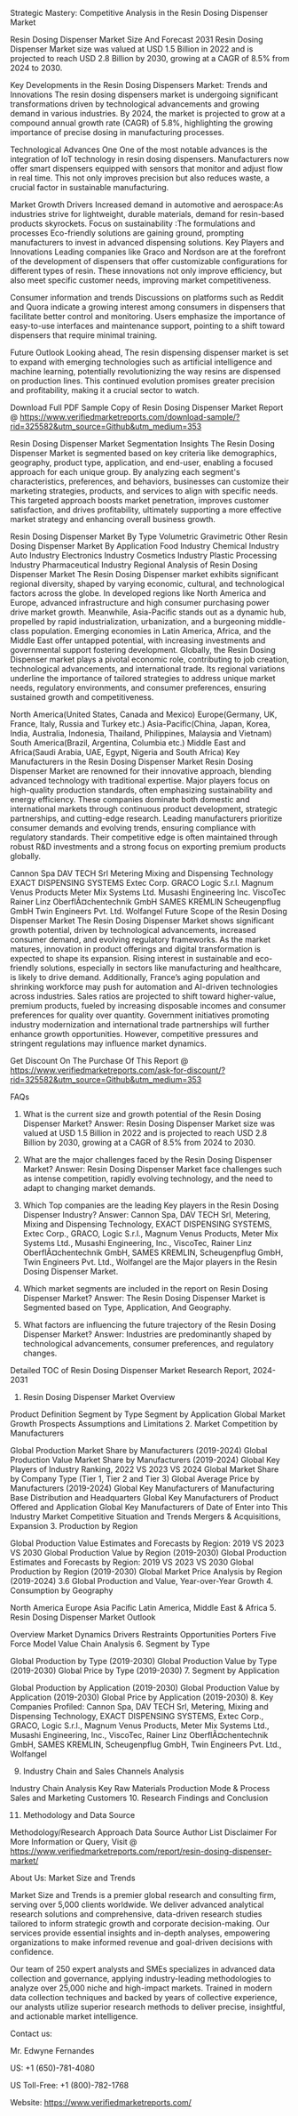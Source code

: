 Strategic Mastery: Competitive Analysis in the Resin Dosing Dispenser Market


Resin Dosing Dispenser Market Size And Forecast 2031
Resin Dosing Dispenser Market size was valued at USD 1.5 Billion in 2022 and is projected to reach USD 2.8 Billion by 2030, growing at a CAGR of 8.5% from 2024 to 2030.

Key Developments in the Resin Dosing Dispensers Market: Trends and Innovations
The resin dosing dispensers market is undergoing significant transformations driven by technological advancements and growing demand in various industries. By 2024, the market is projected to grow at a compound annual growth rate (CAGR) of 5.8%, highlighting the growing importance of precise dosing in manufacturing processes.

Technological Advances
One One of the most notable advances is the integration of IoT technology in resin dosing dispensers. Manufacturers now offer smart dispensers equipped with sensors that monitor and adjust flow in real time. This not only improves precision but also reduces waste, a crucial factor in sustainable manufacturing.

Market Growth Drivers
Increased demand in automotive and aerospace:As industries strive for lightweight, durable materials, demand for resin-based products skyrockets.
Focus on sustainability :The formulations and processes Eco-friendly solutions are gaining ground, prompting manufacturers to invest in advanced dispensing solutions.
Key Players and Innovations
Leading companies like Graco and Nordson are at the forefront of the development of dispensers that offer customizable configurations for different types of resin. These innovations not only improve efficiency, but also meet specific customer needs, improving market competitiveness.

Consumer information and trends
Discussions on platforms such as Reddit and Quora indicate a growing interest among consumers in dispensers that facilitate better control and monitoring. Users emphasize the importance of easy-to-use interfaces and maintenance support, pointing to a shift toward dispensers that require minimal training.

Future Outlook
Looking ahead, The resin dispensing dispenser market is set to expand with emerging technologies such as artificial intelligence and machine learning, potentially revolutionizing the way resins are dispensed on production lines. This continued evolution promises greater precision and profitability, making it a crucial sector to watch.

Download Full PDF Sample Copy of Resin Dosing Dispenser Market Report @ https://www.verifiedmarketreports.com/download-sample/?rid=325582&utm_source=Github&utm_medium=353

Resin Dosing Dispenser Market Segmentation Insights
The Resin Dosing Dispenser Market is segmented based on key criteria like demographics, geography, product type, application, and end-user, enabling a focused approach for each unique group. By analyzing each segment's characteristics, preferences, and behaviors, businesses can customize their marketing strategies, products, and services to align with specific needs. This targeted approach boosts market penetration, improves customer satisfaction, and drives profitability, ultimately supporting a more effective market strategy and enhancing overall business growth.

Resin Dosing Dispenser Market By Type
Volumetric
Gravimetric
Other
Resin Dosing Dispenser Market By Application
Food Industry
Chemical Industry
Auto Industry
Electronics Industry
Cosmetics Industry
Plastic Processing Industry
Pharmaceutical Industry
Regional Analysis of Resin Dosing Dispenser Market
The Resin Dosing Dispenser market exhibits significant regional diversity, shaped by varying economic, cultural, and technological factors across the globe. In developed regions like North America and Europe, advanced infrastructure and high consumer purchasing power drive market growth. Meanwhile, Asia-Pacific stands out as a dynamic hub, propelled by rapid industrialization, urbanization, and a burgeoning middle-class population. Emerging economies in Latin America, Africa, and the Middle East offer untapped potential, with increasing investments and governmental support fostering development. Globally, the Resin Dosing Dispenser market plays a pivotal economic role, contributing to job creation, technological advancements, and international trade. Its regional variations underline the importance of tailored strategies to address unique market needs, regulatory environments, and consumer preferences, ensuring sustained growth and competitiveness.

North America(United States, Canada and Mexico)
Europe(Germany, UK, France, Italy, Russia and Turkey etc.)
Asia-Pacific(China, Japan, Korea, India, Australia, Indonesia, Thailand, Philippines, Malaysia and Vietnam)
South America(Brazil, Argentina, Columbia etc.)
Middle East and Africa(Saudi Arabia, UAE, Egypt, Nigeria and South Africa)
Key Manufacturers in the Resin Dosing Dispenser Market
Resin Dosing Dispenser Market are renowned for their innovative approach, blending advanced technology with traditional expertise. Major players focus on high-quality production standards, often emphasizing sustainability and energy efficiency. These companies dominate both domestic and international markets through continuous product development, strategic partnerships, and cutting-edge research. Leading manufacturers prioritize consumer demands and evolving trends, ensuring compliance with regulatory standards. Their competitive edge is often maintained through robust R&D investments and a strong focus on exporting premium products globally.

Cannon Spa
DAV TECH Srl
Metering
Mixing and Dispensing Technology
EXACT DISPENSING SYSTEMS
Extec Corp.
GRACO
Logic S.r.l.
Magnum Venus Products
Meter Mix Systems Ltd.
Musashi Engineering
Inc.
ViscoTec
Rainer Linz OberflÃ¤chentechnik GmbH
SAMES KREMLIN
Scheugenpflug GmbH
Twin Engineers Pvt. Ltd.
Wolfangel
Future Scope of the Resin Dosing Dispenser Market
The Resin Dosing Dispenser Market shows significant growth potential, driven by technological advancements, increased consumer demand, and evolving regulatory frameworks. As the market matures, innovation in product offerings and digital transformation is expected to shape its expansion. Rising interest in sustainable and eco-friendly solutions, especially in sectors like manufacturing and healthcare, is likely to drive demand. Additionally, France’s aging population and shrinking workforce may push for automation and AI-driven technologies across industries. Sales ratios are projected to shift toward higher-value, premium products, fueled by increasing disposable incomes and consumer preferences for quality over quantity. Government initiatives promoting industry modernization and international trade partnerships will further enhance growth opportunities. However, competitive pressures and stringent regulations may influence market dynamics.

Get Discount On The Purchase Of This Report @ https://www.verifiedmarketreports.com/ask-for-discount/?rid=325582&utm_source=Github&utm_medium=353

FAQs
1. What is the current size and growth potential of the Resin Dosing Dispenser Market?
Answer: Resin Dosing Dispenser Market size was valued at USD 1.5 Billion in 2022 and is projected to reach USD 2.8 Billion by 2030, growing at a CAGR of 8.5% from 2024 to 2030.

2. What are the major challenges faced by the Resin Dosing Dispenser Market?
Answer: Resin Dosing Dispenser Market face challenges such as intense competition, rapidly evolving technology, and the need to adapt to changing market demands.

3. Which Top companies are the leading Key players in the Resin Dosing Dispenser Industry?
Answer: Cannon Spa, DAV TECH Srl, Metering, Mixing and Dispensing Technology, EXACT DISPENSING SYSTEMS, Extec Corp., GRACO, Logic S.r.l., Magnum Venus Products, Meter Mix Systems Ltd., Musashi Engineering, Inc., ViscoTec, Rainer Linz OberflÃ¤chentechnik GmbH, SAMES KREMLIN, Scheugenpflug GmbH, Twin Engineers Pvt. Ltd., Wolfangel are the Major players in the Resin Dosing Dispenser Market.

4. Which market segments are included in the report on Resin Dosing Dispenser Market?
Answer: The Resin Dosing Dispenser Market is Segmented based on Type, Application, And Geography.

5. What factors are influencing the future trajectory of the Resin Dosing Dispenser Market?
Answer: Industries are predominantly shaped by technological advancements, consumer preferences, and regulatory changes.

Detailed TOC of Resin Dosing Dispenser Market Research Report, 2024-2031
1. Resin Dosing Dispenser Market Overview

Product Definition
Segment by Type
Segment by Application
Global Market Growth Prospects
Assumptions and Limitations
2. Market Competition by Manufacturers

Global Production Market Share by Manufacturers (2019-2024)
Global Production Value Market Share by Manufacturers (2019-2024)
Global Key Players of Industry Ranking, 2022 VS 2023 VS 2024
Global Market Share by Company Type (Tier 1, Tier 2 and Tier 3)
Global Average Price by Manufacturers (2019-2024)
Global Key Manufacturers of Manufacturing Base Distribution and Headquarters
Global Key Manufacturers of Product Offered and Application
Global Key Manufacturers of Date of Enter into This Industry
Market Competitive Situation and Trends
Mergers & Acquisitions, Expansion
3. Production by Region

Global Production Value Estimates and Forecasts by Region: 2019 VS 2023 VS 2030
Global Production Value by Region (2019-2030)
Global Production Estimates and Forecasts by Region: 2019 VS 2023 VS 2030
Global Production by Region (2019-2030)
Global Market Price Analysis by Region (2019-2024) 3.6 Global Production and Value, Year-over-Year Growth
4. Consumption by Geography

North America
Europe
Asia Pacific
Latin America, Middle East & Africa
5. Resin Dosing Dispenser Market Outlook

Overview
Market Dynamics
Drivers
Restraints
Opportunities
Porters Five Force Model
Value Chain Analysis 
6. Segment by Type

Global Production by Type (2019-2030)
Global Production Value by Type (2019-2030)
Global Price by Type (2019-2030)
7. Segment by Application

Global Production by Application (2019-2030)
Global Production Value by Application (2019-2030)
Global Price by Application (2019-2030)
8. Key Companies Profiled: Cannon Spa, DAV TECH Srl, Metering, Mixing and Dispensing Technology, EXACT DISPENSING SYSTEMS, Extec Corp., GRACO, Logic S.r.l., Magnum Venus Products, Meter Mix Systems Ltd., Musashi Engineering, Inc., ViscoTec, Rainer Linz OberflÃ¤chentechnik GmbH, SAMES KREMLIN, Scheugenpflug GmbH, Twin Engineers Pvt. Ltd., Wolfangel

9. Industry Chain and Sales Channels Analysis

Industry Chain Analysis
Key Raw Materials
Production Mode & Process
Sales and Marketing
Customers
10. Research Findings and Conclusion

11. Methodology and Data Source

Methodology/Research Approach
Data Source
Author List
Disclaimer
For More Information or Query, Visit @ https://www.verifiedmarketreports.com/report/resin-dosing-dispenser-market/

About Us: Market Size and Trends

Market Size and Trends is a premier global research and consulting firm, serving over 5,000 clients worldwide. We deliver advanced analytical research solutions and comprehensive, data-driven research studies tailored to inform strategic growth and corporate decision-making. Our services provide essential insights and in-depth analyses, empowering organizations to make informed revenue and goal-driven decisions with confidence.

Our team of 250 expert analysts and SMEs specializes in advanced data collection and governance, applying industry-leading methodologies to analyze over 25,000 niche and high-impact markets. Trained in modern data collection techniques and backed by years of collective experience, our analysts utilize superior research methods to deliver precise, insightful, and actionable market intelligence.

Contact us:

Mr. Edwyne Fernandes

US: +1 (650)-781-4080

US Toll-Free: +1 (800)-782-1768

Website: https://www.verifiedmarketreports.com/
